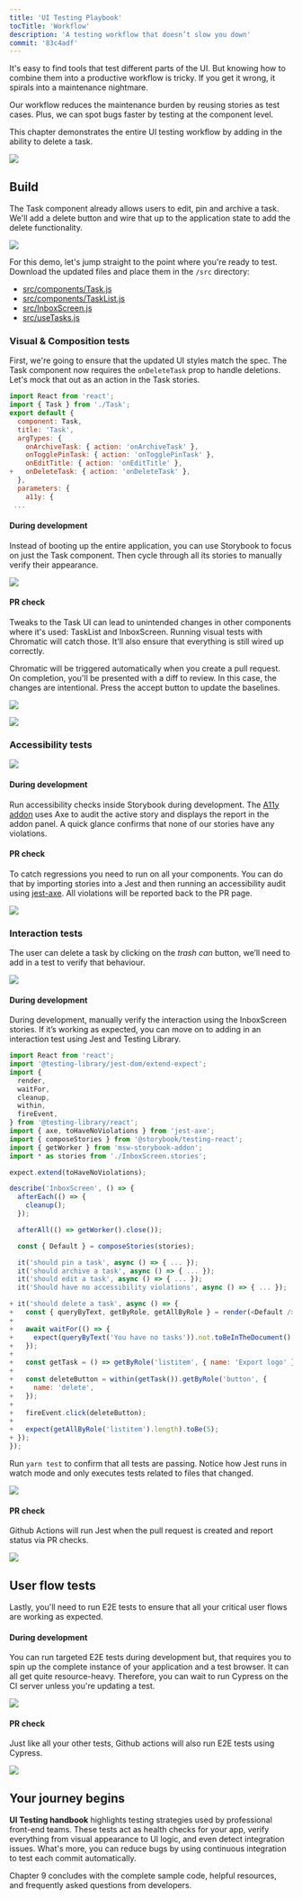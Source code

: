 ```yaml
---
title: 'UI Testing Playbook'
tocTitle: 'Workflow'
description: 'A testing workflow that doesn’t slow you down'
commit: '83c4adf'
---
```


It's easy to find tools that test different parts of the UI. But knowing how to combine them into a productive workflow is tricky. If you get it wrong, it spirals into a maintenance nightmare.

Our workflow reduces the maintenance burden by reusing stories as test cases. Plus, we can spot bugs faster by testing at the component level.

This chapter demonstrates the entire UI testing workflow by adding in the ability to delete a task.

<img style="max-width: 500px;" src="/ui-testing-handbook/ui-testing-workflow.png" />

## Build

The Task component already allows users to edit, pin and archive a task. We'll add a delete button and wire that up to the application state to add the delete functionality.

![](/ui-testing-handbook/add-delete-button.png)

For this demo, let's jump straight to the point where you're ready to test. Download the updated files and place them in the `/src` directory:

- [src/components/Task.js](https://raw.githubusercontent.com/chromaui/ui-testing-guide-code/83c4adfc1f4ccee57278f8cfce539af1c1aa2463/src/components/Task.js)
- [src/components/TaskList.js](https://raw.githubusercontent.com/chromaui/ui-testing-guide-code/83c4adfc1f4ccee57278f8cfce539af1c1aa2463/src/components/TaskList.js)
- [src/InboxScreen.js](https://raw.githubusercontent.com/chromaui/ui-testing-guide-code/83c4adfc1f4ccee57278f8cfce539af1c1aa2463/src/InboxScreen.js)
- [src/useTasks.js](https://raw.githubusercontent.com/chromaui/ui-testing-guide-code/83c4adfc1f4ccee57278f8cfce539af1c1aa2463/src/useTasks.js)

### Visual & Composition tests

First, we're going to ensure that the updated UI styles match the spec. The Task component now requires the `onDeleteTask` prop to handle deletions. Let's mock that out as an action in the Task stories.

```diff:title=src/components/Task.stories.js
import React from 'react';
import { Task } from './Task';
export default {
  component: Task,
  title: 'Task',
  argTypes: {
    onArchiveTask: { action: 'onArchiveTask' },
    onTogglePinTask: { action: 'onTogglePinTask' },
    onEditTitle: { action: 'onEditTitle' },
+   onDeleteTask: { action: 'onDeleteTask' },
  },
  parameters: {
    a11y: {
 ...
```

#### During development

Instead of booting up the entire application, you can use Storybook to focus on just the Task component. Then cycle through all its stories to manually verify their appearance.

![](/ui-testing-handbook/task-stories.gif)

#### PR check

Tweaks to the Task UI can lead to unintended changes in other components where it's used: TaskList and InboxScreen. Running visual tests with Chromatic will catch those. It'll also ensure that everything is still wired up correctly.

Chromatic will be triggered automatically when you create a pull request. On completion, you'll be presented with a diff to review. In this case, the changes are intentional. Press the accept button to update the baselines.

![](/ui-testing-handbook/workflow-visual-tests.png)

![](/ui-testing-handbook/workflow-visual-diff.png)

### Accessibility tests

![](/ui-testing-handbook/task-a11y.gif)

#### During development

Run accessibility checks inside Storybook during development. The [A11y addon](https://storybook.js.org/addons/@storybook/addon-a11y) uses Axe to audit the active story and displays the report in the addon panel. A quick glance confirms that none of our stories have any violations.

#### PR check

To catch regressions you need to run on all your components. You can do that by importing stories into a Jest and then running an accessibility audit using [jest-axe](https://github.com/twilio-labs/paste/blob/cd0ddad508e41cb9982a693a5160f1b7866f4e2a/packages/paste-core/components/checkbox/__tests__/checkboxdisclaimer.test.tsx#L40). All violations will be reported back to the PR page.

![](/ui-testing-handbook/ci-a11y.png)

### Interaction tests

The user can delete a task by clicking on the _trash can_ button, we’ll need to add in a test to verify that behaviour.

![](/ui-testing-handbook/manual-interaction.gif)

#### During development

During development, manually verify the interaction using the InboxScreen stories. If it’s working as expected, you can move on to adding in an interaction test using Jest and Testing Library.

```diff:title=src/InboxScreen.test.js
import React from 'react';
import '@testing-library/jest-dom/extend-expect';
import {
  render,
  waitFor,
  cleanup,
  within,
  fireEvent,
} from '@testing-library/react';
import { axe, toHaveNoViolations } from 'jest-axe';
import { composeStories } from '@storybook/testing-react';
import { getWorker } from 'msw-storybook-addon';
import * as stories from './InboxScreen.stories';

expect.extend(toHaveNoViolations);

describe('InboxScreen', () => {
  afterEach(() => {
    cleanup();
  });

  afterAll(() => getWorker().close());

  const { Default } = composeStories(stories);

  it('should pin a task', async () => { ... });
  it('should archive a task', async () => { ... });
  it('should edit a task', async () => { ... });
  it('Should have no accessibility violations', async () => { ... });

+ it('should delete a task', async () => {
+   const { queryByText, getByRole, getAllByRole } = render(<Default />);
+
+   await waitFor(() => {
+     expect(queryByText('You have no tasks')).not.toBeInTheDocument();
+   });
+
+   const getTask = () => getByRole('listitem', { name: 'Export logo' });
+
+   const deleteButton = within(getTask()).getByRole('button', {
+     name: 'delete',
+   });
+
+   fireEvent.click(deleteButton);
+
+   expect(getAllByRole('listitem').length).toBe(5);
+ });
});

```

Run `yarn test` to confirm that all tests are passing. Notice how Jest runs in watch mode and only executes tests related to files that changed.

![](/ui-testing-handbook/jest.png)

#### PR check

Github Actions will run Jest when the pull request is created and report status via PR checks.

![](/ui-testing-handbook/jest-ci.png)

## User flow tests

Lastly, you'll need to run E2E tests to ensure that all your critical user flows are working as expected.

#### During development

You can run targeted E2E tests during development but, that requires you to spin up the complete instance of your application and a test browser. It can all get quite resource-heavy. Therefore, you can wait to run Cypress on the CI server unless you're updating a test.

![](/ui-testing-handbook/auth-flow.png)

#### PR check

Just like all your other tests, Github actions will also run E2E tests using Cypress.

![](/ui-testing-handbook/user-flow-ci.png)

## Your journey begins

**UI Testing handbook** highlights testing strategies used by professional front-end teams. These tests act as health checks for your app, verify everything from visual appearance to UI logic, and even detect integration issues. What's more, you can reduce bugs by using continuous integration to test each commit automatically.

Chapter 9 concludes with the complete sample code, helpful resources, and frequently asked questions from developers.
